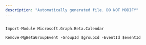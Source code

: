 ```yaml
---
description: "Automatically generated file. DO NOT MODIFY"
---
```


```powershellv2

Import-Module Microsoft.Graph.Beta.Calendar

Remove-MgBetaGroupEvent -GroupId $groupId -EventId $eventId

```